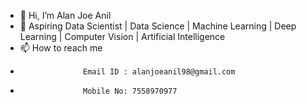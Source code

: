 - 👋 Hi, I’m Alan Joe Anil
- 👀 Aspiring Data Scientist | Data Science | Machine Learning | Deep Learning | Computer Vision | Artificial Intelligence
- 📫 How to reach me 
-                   Email ID : alanjoeanil98@gmail.com
-                   Mobile No: 7558970977

<!---
alanjoe12/alanjoe12 is a ✨ special ✨ repository because its `README.md` (this file) appears on your GitHub profile.
You can click the Preview link to take a look at your changes.
--->
